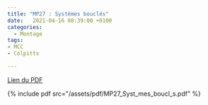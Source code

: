 ```yaml
---
title: "MP27 : Systèmes bouclés"
date:   2021-04-16 08:39:00 +0100
categories:
  - Montage
tags:
- MCC
- Colpitts

---
```

[Lien du PDF](/assets/pdf/MP27_Syst_mes_boucl_s.pdf)

{% include pdf src="/assets/pdf/MP27_Syst_mes_boucl_s.pdf" %}
